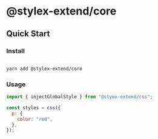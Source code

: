 # @stylex-extend/core

## Quick Start

### Install

```bash

yarn add @stylex-extend/core

```

### Usage

```js
import { injectGlobalStyle } from "@styex-extend/css";

const styles = css({
  p: {
    color: "red",
  },
});
```
